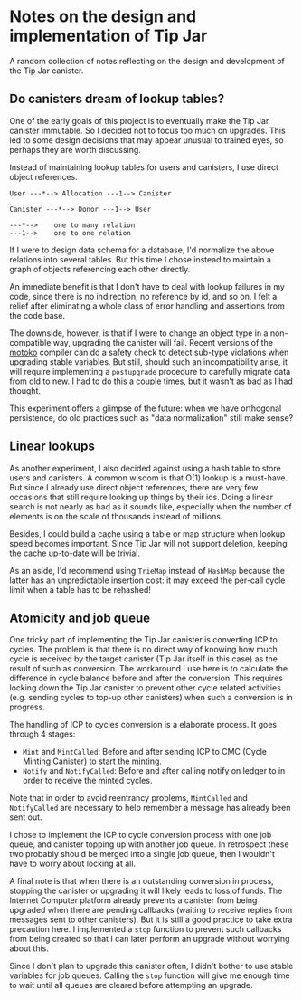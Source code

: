 # Notes on the design and implementation of Tip Jar

A random collection of notes reflecting on the design and development of the Tip Jar canister.

## Do canisters dream of lookup tables?

One of the early goals of this project is to eventually make the Tip Jar canister immutable.
So I decided not to focus too much on upgrades.
This led to some design decisions that may appear unusual to trained eyes, so perhaps they are worth discussing.

Instead of maintaining lookup tables for users and canisters, I use direct object references.

```
User ---*--> Allocation ---1--> Canister

Canister ---*--> Donor ---1--> User

---*-->    one to many relation
---1-->    one to one relation
```

If I were to design data schema for a database, I'd normalize the above relations into several tables.
But this time I chose instead to maintain a graph of objects referencing each other directly.

An immediate benefit is that I don't have to deal with lookup failures in my code, since there is no indirection, no reference by id, and so on.
I felt a relief after eliminating a whole class of error handling and assertions from the code base.

The downside, however, is that if I were to change an object type in a non-compatible way, upgrading the canister will fail.
Recent versions of the [motoko] compiler can do a safety check to detect sub-type violations when upgrading stable variables.
But still, should such an incompatibility arise, it will require implementing a `postupgrade` procedure to carefully migrate data from old to new.
I had to do this a couple times, but it wasn't as bad as I had thought.

This experiment offers a glimpse of the future: when we have orthogonal persistence, do old practices such as "data normalization" still make sense?

## Linear lookups

As another experiment, I also decided against using a hash table to store users and canisters.
A common wisdom is that O(1) lookup is a must-have.
But since I already use direct object references, there are very few occasions that still require looking up things by their ids.
Doing a linear search is not nearly as bad as it sounds like, especially when the number of elements is on the scale of thousands instead of millions.

Besides, I could build a cache using a table or map structure when lookup speed becomes important.
Since Tip Jar will not support deletion, keeping the cache up-to-date will be trivial.

As an aside, I'd recommend using `TrieMap` instead of `HashMap` because the latter has an unpredictable insertion cost: it may exceed the per-call cycle limit when a table has to be rehashed!

## Atomicity and job queue

One tricky part of implementing the Tip Jar canister is converting ICP to cycles.
The problem is that there is no direct way of knowing how much cycle is received by the target canister (Tip Jar itself in this case) as the result of such as conversion.
The workaround I use here is to calculate the difference in cycle balance before and after the conversion.
This requires locking down the Tip Jar canister to prevent other cycle related activities (e.g. sending cycles to top-up other canisters) when such a conversion is in progress.

The handling of ICP to cycles conversion is a elaborate process.
It goes through 4 stages:

- `Mint` and `MintCalled`: Before and after sending ICP to CMC (Cycle Minting Canister) to start the minting.
- `Notify` and `NotifyCalled`: Before and after calling notify on ledger to in order to receive the minted cycles.

Note that in order to avoid reentrancy problems, `MintCalled` and `NotifyCalled` are necessary to help remember a message has already been sent out.

I chose to implement the ICP to cycle conversion process with one job queue, and canister topping up with another job queue.
In retrospect these two probably should be merged into a single job queue, then I wouldn't have to worry about locking at all.

A final note is that when there is an outstanding conversion in process, stopping the canister or upgrading it will likely leads to loss of funds.
The Internet Computer platform already prevents a canister from being upgraded when there are pending callbacks (waiting to receive replies from messages sent to other canisters).
But it is still a good practice to take extra precaution here.
I implemented a `stop` function to prevent such callbacks from being created so that I can later perform an upgrade without worrying about this.

Since I don't plan to upgrade this canister often, I didn't bother to use stable variables for job queues.
Calling the `stop` function will give me enough time to wait until all queues are cleared before attempting an upgrade.

[motoko]: https://github.com/dfinity/motoko
